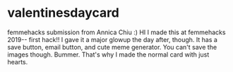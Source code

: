 # valentinesdaycard
femmehacks submission from Annica Chiu :)
HI I made this at femmehacks 2019-- first hack!! I gave it a major glowup the day after, though.
It has a save button, email button, and cute meme generator.
You can't save the images though. Bummer. That's why I made the normal card with just hearts.
